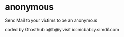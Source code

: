 # anonymous
Send Mail to your victims to be an anonymous 

coded by Ghosthub b@b@y
visit iconicbabay.simdif.com
